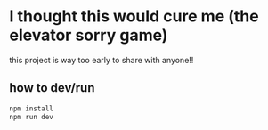 # I thought this would cure me (the elevator sorry game)

this project is way too early to share with anyone!!

## how to dev/run

```bash
npm install
npm run dev
```
